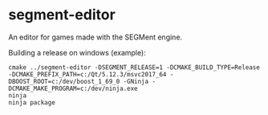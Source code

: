 segment-editor
=======

An editor for games made with the SEGMent engine.


Building a release on windows (example):

    cmake ../segment-editor -DSEGMENT_RELEASE=1 -DCMAKE_BUILD_TYPE=Release -DCMAKE_PREFIX_PATH=c:/Qt/5.12.3/msvc2017_64 -DBOOST_ROOT=c:/dev/boost_1_69_0 -GNinja -DCMAKE_MAKE_PROGRAM=c:/dev/ninja.exe
    ninja
    ninja package
